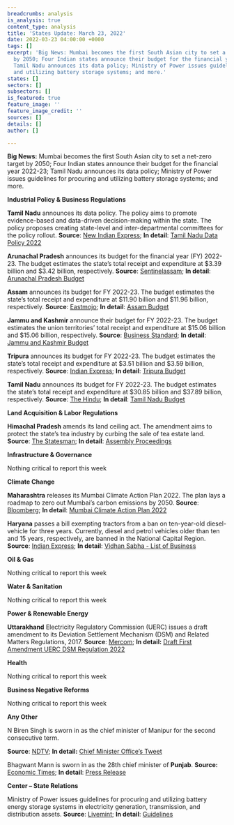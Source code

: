 ```yaml
---
breadcrumbs: analysis
is_analysis: true
content_type: analysis
title: 'States Update: March 23, 2022'
date: 2022-03-23 04:00:00 +0000
tags: []
excerpt: 'Big News: Mumbai becomes the first South Asian city to set a net-zero target
  by 2050; Four Indian states announce their budget for the financial year 2022-23;
  Tamil Nadu announces its data policy; Ministry of Power issues guidelines for procuring
  and utilizing battery storage systems; and more.'
states: []
sectors: []
subsectors: []
is_featured: true
feature_image: ''
feature_image_credit: ''
sources: []
details: []
author: []

---
```

**Big News:** Mumbai becomes the first South Asian city to set a net-zero target by 2050; Four Indian states announce their budget for the financial year 2022-23; Tamil Nadu announces its data policy; Ministry of Power issues guidelines for procuring and utilizing battery storage systems; and more.

**Industrial Policy & Business Regulations**

**Tamil Nadu** announces its data policy. The policy aims to promote evidence-based and data-driven decision-making within the state. The policy proposes creating state-level and inter-departmental committees for the policy rollout. **Source**: [New Indian Express](https://www.newindianexpress.com/states/tamil-nadu/2022/mar/17/tn-unveils-data-policy-for-good-governance-2431002.html); **In detail**: [Tamil Nadu Data Policy 2022](https://cms.tn.gov.in/sites/default/files/go/it_e_16_2022_Ms.pdf)

**Arunachal Pradesh** announces its budget for the financial year (FY) 2022-23. The budget estimates the state’s total receipt and expenditure at $3.39 billion and $3.42 billion, respectively. **Source**: [Sentinelassam](https://www.sentinelassam.com/north-east-india-news/arunachal-news/rs-64481-crore-tax-free-deficit-budget-for-arunachal-pradesh-582853); **In detail**: [Arunachal Pradesh Budget](https://www.arunachalbudget.in/docs/glance.pdf)

**Assam** announces its budget for FY 2022-23. The budget estimates the state’s total receipt and expenditure at $11.90 billion and $11.96 billion, respectively. **Source**: [Eastmojo](https://www.eastmojo.com/assam/2022/03/17/assam-budget-2022-23-major-highlights-here/); **In detail**: [Assam Budget](https://finassam.in/budget_documents/)

**Jammu and Kashmir** announce their budget for FY 2022-23. The budget estimates the union territories’ total receipt and expenditure at $15.06 billion and $15.06 billion, respectively. **Source**: [Business Standard](https://www.business-standard.com/budget/article/fm-nirmala-sitharaman-presents-rs-1-42-trn-j-k-budget-in-lok-sabha-122031400659_1.html); **In detail**: [Jammu and Kashmir Budget](https://jakfinance.nic.in/budget/budget2223/2%20Budget%20at%20a%20Glance%202022-23%20(English).pdf)

**Tripura** announces its budget for FY 2022-23. The budget estimates the state’s total receipt and expenditure at $3.51 billion and $3.59 billion, respectively. **Source**: [Indian Express](https://indianexpress.com/article/north-east-india/tripura/tripura-government-presents-rs-26892-crore-tax-free-budget-7824501/); **In detail**: [Tripura Budget](https://finance.tripura.gov.in/sites/default/files/Finance%20Minister%27s%20Speech%20in%20English%20on%20Budget%202022-23.pdf)

**Tamil Nadu** announces its budget for FY 2022-23. The budget estimates the state’s total receipt and expenditure at $30.85 billion and $37.89 billion, respectively. **Source**: [The Hindu](https://www.thehindu.com/news/national/tamil-nadu/tamil-nadu-state-budget-2022-highlights-march-18-2022/article65236666.ece); **In detail**: [Tamil Nadu Budget](https://tnbudget.tn.gov.in/tnweb_files/demands/61%20Annual_Financial_statements.pdf)

**Land Acquisition & Labor Regulations**

**Himachal Pradesh** amends its land ceiling act. The amendment aims to protect the state’s tea industry by curbing the sale of tea estate land. **Source**: [The Statesman](https://www.thestatesman.com/cities/shimla/hp-amends-land-ceiling-act-curb-sale-change-land-use-tea-gardens-1503052271.html); **In detail**: [Assembly Proceedings](https://secure.evidhan.nic.in/SecureFileStructure/Notices/b0ed418b-4f9e-46a4-a2f2-3ab8bc63a701.pdf)

**Infrastructure & Governance**

Nothing critical to report this week

**Climate Change**

**Maharashtra** releases its Mumbai Climate Action Plan 2022. The plan lays a roadmap to zero out Mumbai’s carbon emissions by 2050. **Source**: [Bloomberg](https://www.bloomberg.com/news/articles/2022-03-13/mumbai-becomes-first-south-asian-city-to-detail-net-zero-roadmap); **In detail**: [Mumbai Climate Action Plan 2022](https://drive.google.com/file/d/1gU3Bnhk3UJ_wCFaMC1ognZBdsdDkQBY1/view)

**Haryana** passes a bill exempting tractors from a ban on ten-year-old diesel-vehicle for three years. Currently, diesel and petrol vehicles older than ten and 15 years, respectively, are banned in the National Capital Region. **Source**: [Indian Express](https://indianexpress.com/article/cities/chandigarh/house-passes-bill-to-exempt-old-tractors-from-ban-in-ncr-for-three-years-7823569/); **In detail**: [Vidhan Sabha - List of Business](https://haryanaassembly.gov.in/wp-content/uploads/2022/03/LOB-21.03.2022.pdf)

**Oil & Gas**

Nothing critical to report this week

**Water & Sanitation**

Nothing critical to report this week

**Power & Renewable Energy**

**Uttarakhand** Electricity Regulatory Commission (UERC) issues a draft amendment to its Deviation Settlement Mechanism (DSM) and Related Matters Regulations, 2017. **Source**: [Mercom](https://mercomindia.com/uerc-proposes-amendments-dsm/); **In detail:** [Draft First Amendment UERC DSM Regulation 2022](http://www.uerc.gov.in/Draft%20documents/2022/Amendment%20final_Grid%20Code%20and%20DSM/Draft%20First%20Amendment%20UERC%20DSM%20Regulation%202022.pdf)

**Health**

Nothing critical to report this week

**Business Negative Reforms**

Nothing critical to report this week

**Any Other**

N Biren Singh is sworn in as the chief minister of Manipur for the second consecutive term.

**Source**: [NDTV](https://www.ndtv.com/india-news/n-biren-singh-to-be-manipur-chief-minister-again-says-bjp-2832576); **In detail:** [Chief Minister Office’s Tweet](https://twitter.com/manipur_cmo/status/1505888340305801219?s=20&t=F7THoV5z71b6Gu0B34IKwA)

Bhagwant Mann is sworn in as the 28th chief minister of **Punjab**. **Source:** [Economic Times](https://economictimes.indiatimes.com/news/elections/assembly-elections/punjab/bhagwant-mann-takes-oath-as-punjab-cm-in-bhagat-singhs-native-village/articleshow/90262281.cms); **In detail**: [Press Release](http://diprpunjab.gov.in/?q=content/bhagwant-mann-sworn-28th-chief-minister-punjab-khatkar-kalan-ancestral-village-shaheed-e)

**Center – State Relations**

Ministry of Power issues guidelines for procuring and utilizing battery energy storage systems in electricity generation, transmission, and distribution assets. **Source**: [Livemint](https://www.livemint.com/industry/energy/norms-issued-for-procurement-and-utilisation-of-battery-energy-storage-systems-11647357142792.html); **In detail**: [Guidelines](https://powermin.gov.in/sites/default/files/webform/notices/BESS.pdf)